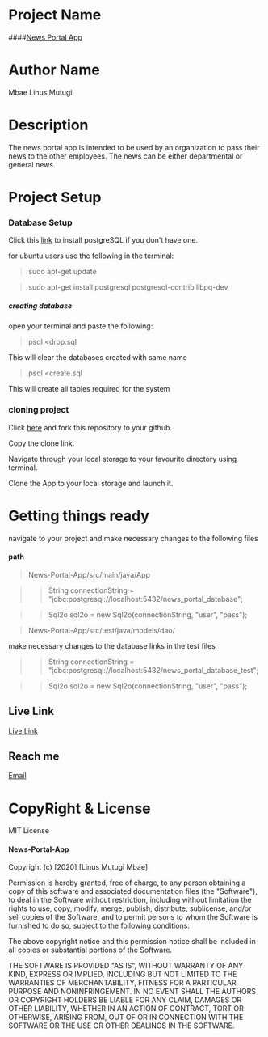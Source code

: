 # Project Name
####[News Portal App](https://github.com/linusmbae/News-Portal-App.git)
# Author Name
Mbae Linus Mutugi

# Description
The news portal app is intended to be used by an organization to pass their news to the other employees. The news can be either departmental or general news.

# Project Setup
### Database Setup
Click this [link](https://www.postgresql.org/download/) to install postgreSQL if you don't have one.

for ubuntu users use the following in the terminal:

> sudo apt-get update

> sudo apt-get install postgresql postgresql-contrib libpq-dev


 ##### creating database
open your terminal and paste the following:
> psql <drop.sql 

This will clear the databases created with same name

> psql <create.sql

This will create all tables required for the system

### cloning project

Click [here](https://github.com/linusmbae/News-Portal-App.git) and fork this repository to your github.

Copy the clone link.

Navigate through your local storage to your favourite directory using terminal.

Clone the App to your local storage and launch it.
 
 
 # Getting things ready
 navigate to your project and make necessary changes to the following files
 #### path
 > News-Portal-App/src/main/java/App

>>  String connectionString = "jdbc:postgresql://localhost:5432/news_portal_database";

>>  Sql2o sql2o = new Sql2o(connectionString, "user", "pass");

> News-Portal-App/src/test/java/models/dao/

make necessary changes to the database links in the test files

>>  String connectionString = "jdbc:postgresql://localhost:5432/news_portal_database_test";

>>  Sql2o sql2o = new Sql2o(connectionString, "user", "pass");

 ## Live Link
 [Live Link](https://news-portal-app-api.herokuapp.com/)
 
## Reach me
[Email](linusmutugi5178@gmail.com) 

# CopyRight & License
MIT License

#### News-Portal-App

Copyright (c) [2020] [Linus Mutugi Mbae]

Permission is hereby granted, free of charge, to any person obtaining a copy
of this software and associated documentation files (the "Software"), to deal
in the Software without restriction, including without limitation the rights
to use, copy, modify, merge, publish, distribute, sublicense, and/or sell
copies of the Software, and to permit persons to whom the Software is
furnished to do so, subject to the following conditions:

The above copyright notice and this permission notice shall be included in all
copies or substantial portions of the Software.

THE SOFTWARE IS PROVIDED "AS IS", WITHOUT WARRANTY OF ANY KIND, EXPRESS OR
IMPLIED, INCLUDING BUT NOT LIMITED TO THE WARRANTIES OF MERCHANTABILITY,
FITNESS FOR A PARTICULAR PURPOSE AND NONINFRINGEMENT. IN NO EVENT SHALL THE
AUTHORS OR COPYRIGHT HOLDERS BE LIABLE FOR ANY CLAIM, DAMAGES OR OTHER
LIABILITY, WHETHER IN AN ACTION OF CONTRACT, TORT OR OTHERWISE, ARISING FROM,
OUT OF OR IN CONNECTION WITH THE SOFTWARE OR THE USE OR OTHER DEALINGS IN THE
SOFTWARE.
